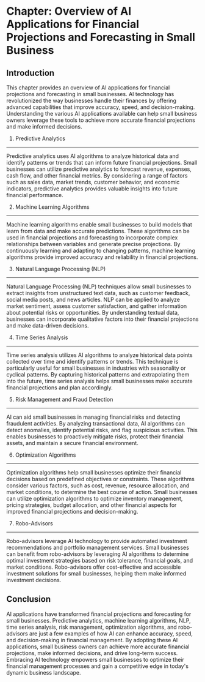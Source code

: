 Chapter: Overview of AI Applications for Financial Projections and Forecasting in Small Business
================================================================================================

Introduction
------------

This chapter provides an overview of AI applications for financial projections and forecasting in small businesses. AI technology has revolutionized the way businesses handle their finances by offering advanced capabilities that improve accuracy, speed, and decision-making. Understanding the various AI applications available can help small business owners leverage these tools to achieve more accurate financial projections and make informed decisions.

1. Predictive Analytics
-----------------------

Predictive analytics uses AI algorithms to analyze historical data and identify patterns or trends that can inform future financial projections. Small businesses can utilize predictive analytics to forecast revenue, expenses, cash flow, and other financial metrics. By considering a range of factors such as sales data, market trends, customer behavior, and economic indicators, predictive analytics provides valuable insights into future financial performance.

2. Machine Learning Algorithms
------------------------------

Machine learning algorithms enable small businesses to build models that learn from data and make accurate predictions. These algorithms can be used in financial projections and forecasting to incorporate complex relationships between variables and generate precise projections. By continuously learning and adapting to changing patterns, machine learning algorithms provide improved accuracy and reliability in financial projections.

3. Natural Language Processing (NLP)
------------------------------------

Natural Language Processing (NLP) techniques allow small businesses to extract insights from unstructured text data, such as customer feedback, social media posts, and news articles. NLP can be applied to analyze market sentiment, assess customer satisfaction, and gather information about potential risks or opportunities. By understanding textual data, businesses can incorporate qualitative factors into their financial projections and make data-driven decisions.

4. Time Series Analysis
-----------------------

Time series analysis utilizes AI algorithms to analyze historical data points collected over time and identify patterns or trends. This technique is particularly useful for small businesses in industries with seasonality or cyclical patterns. By capturing historical patterns and extrapolating them into the future, time series analysis helps small businesses make accurate financial projections and plan accordingly.

5. Risk Management and Fraud Detection
--------------------------------------

AI can aid small businesses in managing financial risks and detecting fraudulent activities. By analyzing transactional data, AI algorithms can detect anomalies, identify potential risks, and flag suspicious activities. This enables businesses to proactively mitigate risks, protect their financial assets, and maintain a secure financial environment.

6. Optimization Algorithms
--------------------------

Optimization algorithms help small businesses optimize their financial decisions based on predefined objectives or constraints. These algorithms consider various factors, such as cost, revenue, resource allocation, and market conditions, to determine the best course of action. Small businesses can utilize optimization algorithms to optimize inventory management, pricing strategies, budget allocation, and other financial aspects for improved financial projections and decision-making.

7. Robo-Advisors
----------------

Robo-advisors leverage AI technology to provide automated investment recommendations and portfolio management services. Small businesses can benefit from robo-advisors by leveraging AI algorithms to determine optimal investment strategies based on risk tolerance, financial goals, and market conditions. Robo-advisors offer cost-effective and accessible investment solutions for small businesses, helping them make informed investment decisions.

Conclusion
----------

AI applications have transformed financial projections and forecasting for small businesses. Predictive analytics, machine learning algorithms, NLP, time series analysis, risk management, optimization algorithms, and robo-advisors are just a few examples of how AI can enhance accuracy, speed, and decision-making in financial management. By adopting these AI applications, small business owners can achieve more accurate financial projections, make informed decisions, and drive long-term success. Embracing AI technology empowers small businesses to optimize their financial management processes and gain a competitive edge in today's dynamic business landscape.
